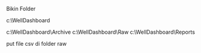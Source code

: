 Bikin Folder

c:\WellDashboard

c:\WellDashboard\Archive
c:\WellDashboard\Raw
c:\WellDashboard\Reports

put file csv di folder raw


